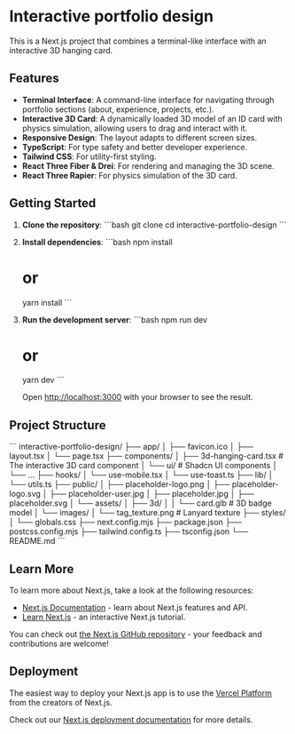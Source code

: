 # Interactive portfolio design

This is a Next.js project that combines a terminal-like interface with an interactive 3D hanging card.

## Features

*   **Terminal Interface**: A command-line interface for navigating through portfolio sections (about, experience, projects, etc.).
*   **Interactive 3D Card**: A dynamically loaded 3D model of an ID card with physics simulation, allowing users to drag and interact with it.
*   **Responsive Design**: The layout adapts to different screen sizes.
*   **TypeScript**: For type safety and better developer experience.
*   **Tailwind CSS**: For utility-first styling.
*   **React Three Fiber & Drei**: For rendering and managing the 3D scene.
*   **React Three Rapier**: For physics simulation of the 3D card.

## Getting Started

1.  **Clone the repository**:
    \`\`\`bash
    git clone <repository-url>
    cd interactive-portfolio-design
    \`\`\`

2.  **Install dependencies**:
    \`\`\`bash
    npm install
    # or
    yarn install
    \`\`\`

3.  **Run the development server**:
    \`\`\`bash
    npm run dev
    # or
    yarn dev
    \`\`\`

    Open [http://localhost:3000](http://localhost:3000) with your browser to see the result.

## Project Structure

\`\`\`
interactive-portfolio-design/
├── app/
│   ├── favicon.ico
│   ├── layout.tsx
│   └── page.tsx
├── components/
│   ├── 3d-hanging-card.tsx # The interactive 3D card component
│   └── ui/                 # Shadcn UI components
│       └── ...
├── hooks/
│   └── use-mobile.tsx
│   └── use-toast.ts
├── lib/
│   └── utils.ts
├── public/
│   ├── placeholder-logo.png
│   ├── placeholder-logo.svg
│   ├── placeholder-user.jpg
│   ├── placeholder.jpg
│   ├── placeholder.svg
│   └── assets/
│       ├── 3d/
│       │   └── card.glb          # 3D badge model
│       └── images/
│           └── tag_texture.png   # Lanyard texture
├── styles/
│   └── globals.css
├── next.config.mjs
├── package.json
├── postcss.config.mjs
├── tailwind.config.ts
├── tsconfig.json
└── README.md
\`\`\`

## Learn More

To learn more about Next.js, take a look at the following resources:

*   [Next.js Documentation](https://nextjs.org/docs) - learn about Next.js features and API.
*   [Learn Next.js](https://nextjs.org/learn) - an interactive Next.js tutorial.

You can check out [the Next.js GitHub repository](https://github.com/vercel/next.js/) - your feedback and contributions are welcome!

## Deployment

The easiest way to deploy your Next.js app is to use the [Vercel Platform](https://vercel.com/new?utm_medium=default-template&filter=next.js&utm_source=create-next-app&utm_campaign=create-next-app-readme) from the creators of Next.js.

Check out our [Next.js deployment documentation](https://nextjs.org/docs/deployment) for more details.
